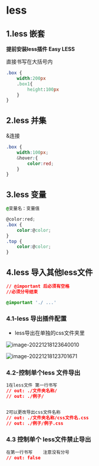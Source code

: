 # less

## **1.less 嵌套**

**提前安装less插件  Easy LESS**

直接书写在大括号内

```css
.box {
    width:200px
    .box1{
        height:100px            
    }
}
```

## **2.less 并集**

&连接

```css
.box {
    width:100px;
    &hover:{
        color:red;    
    }
}
```

## **3.less 变量**

```css
@变量名：变量值

@color:red;
.box {
    color:@color;
}
.top {
    color:@color;
}
```

## **4.less 导入其他less文件**

```css
// @important 后必须有空格
//必须分号结束

@important './ ...'
```

### **4.1-less 导出插件配置**

- less导出在单独的css文件夹里

![image-20221218123640010](C:\Users\19510\AppData\Roaming\Typora\typora-user-images\image-20221218123640010.png)

![image-20221218123701671](C:\Users\19510\AppData\Roaming\Typora\typora-user-images\image-20221218123701671.png)

### **4.2-控制单个less 文件导出**

```css
1在less文件 第一行书写
// out: ./文件夹名称/
// out: ./例子/


2可以更改导出css文件名称
// out: ./文件夹名称/css文件名.css
// out: ./例子/例子.css
```

### **4.3 控制单个 less文件禁止导出**

```css
在第一行书写    注意没有分号
// out: false
```


